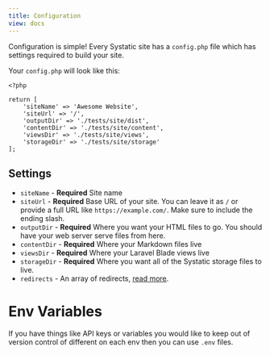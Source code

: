 ```yaml
---
title: Configuration
view: docs
---
```


Configuration is simple! Every Systatic site has a `config.php` file which has settings required to build your site.

Your `config.php` will look like this:
```
<?php

return [
	'siteName' => 'Awesome Website',
	'siteUrl' => '/',
	'outputDir' => './tests/site/dist',
	'contentDir' => './tests/site/content',
	'viewsDir' => './tests/site/views',
	'storageDir' => './tests/site/storage'
];
```
## Settings
* `siteName` - **Required** Site name
* `siteUrl` - **Required** Base URL of your site. You can leave it as `/` or provide a full URL like `https://example.com/`. Make sure to include the ending slash.
* `outputDir` - **Required** Where you want your HTML files to go. You should have your web server serve files from here.
* `contentDir` - **Required** Where your Markdown files live
* `viewsDir` - **Required** Where your Laravel Blade views live
* `storageDir` - **Required** Where you want all of the Systatic storage files to live.
* `redirects` - An array of redirects, [read more](https://github.com/damcclean/Systatic/wiki/Redirects).

# Env Variables
If you have things like API keys or variables you would like to keep out of version control of different on each env then you can use `.env` files. 